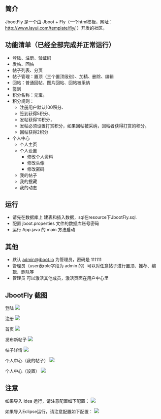 ## 简介
JbootFly 是一个由 Jboot + Fly（一个html模板，网址：http://www.layui.com/template/fly/ ）开发的社区。


## 功能清单（已经全部完成并正常运行）

* 登陆、注册、验证码
* 发帖、回帖
* 帖子列表、分页
* 帖子管理：置顶（三个置顶级别）、加精、删除、编辑
* 回帖：普通回帖、图片回帖、回帖被采纳
* 签到
* 积分名称：元宝。
* 积分规则：
    * 注册用户默认100积分、
    * 签到获得5积分、
    * 发帖获得10积分，
    * 发帖必须设置打赏积分，如果回帖被采纳，回帖者获得打赏的积分。
    * 回帖获得2积分
* 个人中心
    * 个人主页
    * 个人设置
        * 修改个人资料
        * 修改头像
        * 修改密码
    * 我的帖子
    * 我的搜藏
    * 我的动态


## 运行
* 请先在数据库上 建表和插入数据，sql在resource下JbootFly.sql.
* 配置 jboot.properties 文件的数据库账号密码
* 运行 App.java 的 main 方法启动

## 其他
* 默认 admin@jboot.io 为管理员，密码是 111111
* 管理员（user表role字段为 admin 的）可以对任意帖子进行置顶、推荐、编辑、删除等
* 管理员 可以激活其他成员，激活页面在用户中心里


## JbootFly 截图

登陆
![](./docs/images/app_login.png)

注册
![](./docs/images/app_reg.png)

首页
![](./docs/images/app_index.png)

发布新帖子
![](./docs/images/app_newpost.png)

帖子详情
![](./docs/images/app_post_detail.png)

个人中心（我的帖子）
![](./docs/images/app_mypost.png)

个人中心（设置）
![](./docs/images/app_setting.png)



## 注意
如果导入 idea 运行，请注意配置如下配置：
![](./docs/images/idea.jpg)

如果导入Eclipse运行，请注意配置如下配置：
![](./docs/images/eclipse.jpg)